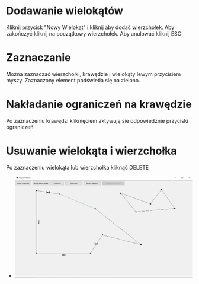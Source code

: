 # Dodawanie wielokątów
Kliknij przycisk "Nowy Wielokąt" i kliknij aby dodać wierzchołek. Aby zakończyć kliknij na początkowy wierzchołek. Aby anulować kliknij ESC

# Zaznaczanie
Można zaznaczać wierzchołki, krawędzie i wielokąty lewym przycisiem myszy. Zaznaczony element podświetla się na zielono.

# Nakładanie ograniczeń na krawędzie
Po zaznaczeniu krawędzi kliknięciem aktywują sie odpowiedznie przyciski ograniczeń

# Usuwanie wielokąta i wierzchołka 
Po zaznaczeniu wielokąta lub wierzchołka kliknąć DELETE
* ![plot](./Screenshot_1.png)

